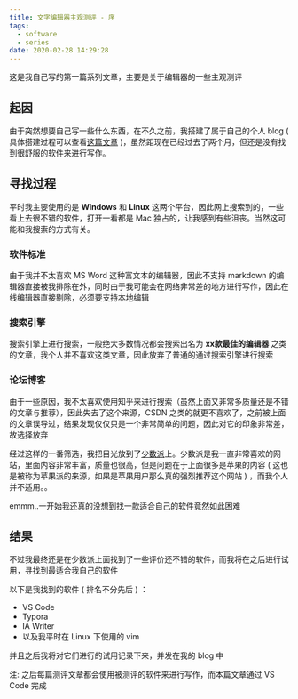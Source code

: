 ```yaml
---
title: 文字编辑器主观测评 - 序
tags:
  - software
  - series
date: 2020-02-28 14:29:28
---
```



这是我自己写的第一篇系列文章，主要是关于编辑器的一些主观测评

<!-- more -->

## 起因

由于突然想要自己写一些什么东西，在不久之前，我搭建了属于自己的个人 blog  ( 具体搭建过程可以查看[这篇文章](https://pcrab.ml/2019/12/24/init-my-own-blog/) )，虽然距现在已经过去了两个月，但还是没有找到很舒服的软件来进行写作。

## 寻找过程

平时我主要使用的是 **Windows** 和 **Linux** 这两个平台，因此网上搜索到的，一些看上去很不错的软件，打开一看都是 Mac 独占的，让我感到有些沮丧。当然这可能和我搜索的方式有关。

### 软件标准

由于我并不太喜欢 MS Word 这种富文本的编辑器，因此不支持 markdown 的编辑器直接被我排除在外，同时由于我可能会在网络非常差的地方进行写作，因此在线编辑器直接剔除，必须要支持本地编辑

### 搜索引擎

搜索引擎上进行搜索，一般绝大多数情况都会搜索出名为 **xx款最佳的编辑器** 之类的文章，我个人并不喜欢这类文章，因此放弃了普通的通过搜索引擎进行搜索

### 论坛博客

由于一些原因，我不太喜欢使用知乎来进行搜索（虽然上面又非常多质量还是不错的文章与推荐），因此失去了这个来源，CSDN 之类的就更不喜欢了，之前被上面的文章误导过，结果发现仅仅只是一个非常简单的问题，因此对它的印象非常差，故选择放弃

经过这样的一番筛选，我把目光放到了[少数派](https://sspai.com)上。少数派是我一直非常喜欢的网站，里面内容非常丰富，质量也很高，但是问题在于上面很多是苹果的内容 ( 这也是被称为苹果派的来源，如果是苹果用户那么真的强烈推荐这个网站 ) ，而我个人并不适用。。

emmm..一开始我还真的没想到找一款适合自己的软件竟然如此困难

## 结果

不过我最终还是在少数派上面找到了一些评价还不错的软件，而我将在之后进行试用，寻找到最适合我自己的软件

以下是我找到的软件 ( 排名不分先后 ) ：

- VS Code
- Typora
- IA Writer
- 以及我平时在 Linux 下使用的 vim

并且之后我将对它们进行的试用记录下来，并发在我的 blog 中

注: 之后每篇测评文章都会使用被测评的软件来进行写作，而本篇文章通过 VS Code 完成
